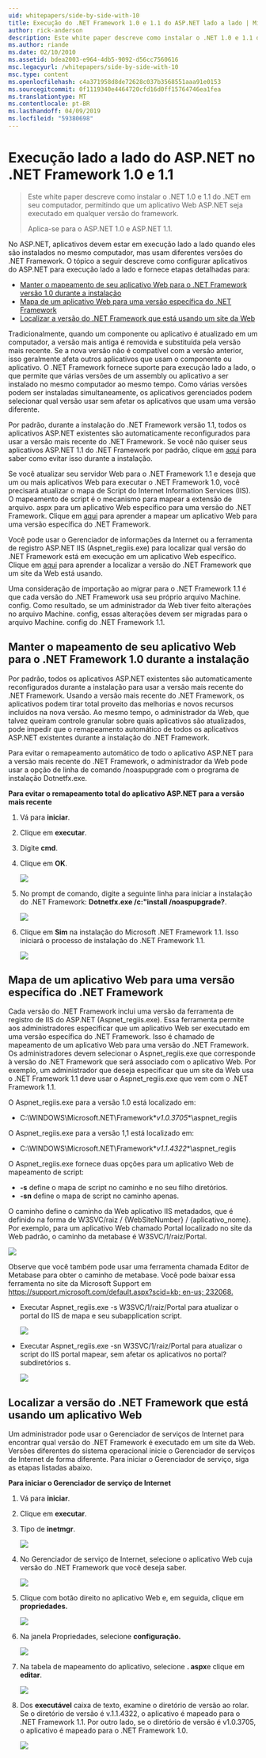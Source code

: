 ```yaml
---
uid: whitepapers/side-by-side-with-10
title: Execução do .NET Framework 1.0 e 1.1 do ASP.NET lado a lado | Microsoft Docs
author: rick-anderson
description: Este white paper descreve como instalar o .NET 1.0 e 1.1 do .NET em seu computador, permitindo que um aplicativo Web ASP.NET ser executado em qualquer versão do enquadrar...
ms.author: riande
ms.date: 02/10/2010
ms.assetid: bdea2003-e964-4db5-9092-d56cc7560616
msc.legacyurl: /whitepapers/side-by-side-with-10
msc.type: content
ms.openlocfilehash: c4a371958d8de72628c037b3568551aaa91e0153
ms.sourcegitcommit: 0f1119340e4464720cfd16d0ff15764746ea1fea
ms.translationtype: MT
ms.contentlocale: pt-BR
ms.lasthandoff: 04/09/2019
ms.locfileid: "59380698"
---
```

# <a name="aspnet-side-by-side-execution-of-net-framework-10-and-11"></a>Execução lado a lado do ASP.NET no .NET Framework 1.0 e 1.1

> Este white paper descreve como instalar o .NET 1.0 e 1.1 do .NET em seu computador, permitindo que um aplicativo Web ASP.NET seja executado em qualquer versão do framework.
> 
> Aplica-se para o ASP.NET 1.0 e ASP.NET 1.1.


No ASP.NET, aplicativos devem estar em execução lado a lado quando eles são instalados no mesmo computador, mas usam diferentes versões do .NET Framework. O tópico a seguir descreve como configurar aplicativos do ASP.NET para execução lado a lado e fornece etapas detalhadas para:

- [Manter o mapeamento de seu aplicativo Web para o .NET Framework versão 1.0 durante a instalação](#1)
- [Mapa de um aplicativo Web para uma versão específica do .NET Framework](#2)
- [Localizar a versão do .NET Framework que está usando um site da Web](#3)

Tradicionalmente, quando um componente ou aplicativo é atualizado em um computador, a versão mais antiga é removida e substituída pela versão mais recente. Se a nova versão não é compatível com a versão anterior, isso geralmente afeta outros aplicativos que usam o componente ou aplicativo. O .NET Framework fornece suporte para execução lado a lado, o que permite que várias versões de um assembly ou aplicativo a ser instalado no mesmo computador ao mesmo tempo. Como várias versões podem ser instaladas simultaneamente, os aplicativos gerenciados podem selecionar qual versão usar sem afetar os aplicativos que usam uma versão diferente.

Por padrão, durante a instalação do .NET Framework versão 1.1, todos os aplicativos ASP.NET existentes são automaticamente reconfigurados para usar a versão mais recente do .NET Framework. Se você não quiser seus aplicativos ASP.NET 1.1 do .NET Framework por padrão, clique em [aqui](#1) para saber como evitar isso durante a instalação.

Se você atualizar seu servidor Web para o .NET Framework 1.1 e deseja que um ou mais aplicativos Web para executar o .NET Framework 1.0, você precisará atualizar o mapa de Script do Internet Information Services (IIS). O mapeamento de script é o mecanismo para mapear a extensão de arquivo. aspx para um aplicativo Web específico para uma versão do .NET Framework. Clique em [aqui](#2) para aprender a mapear um aplicativo Web para uma versão específica do .NET Framework.

Você pode usar o Gerenciador de informações da Internet ou a ferramenta de registro ASP.NET IIS (Aspnet\_regiis.exe) para localizar qual versão do .NET Framework está em execução em um aplicativo Web específico. Clique em [aqui](#3) para aprender a localizar a versão do .NET Framework que um site da Web está usando.

Uma consideração de importação ao migrar para o .NET Framework 1.1 é que cada versão do .NET Framework usa seu próprio arquivo Machine. config. Como resultado, se um administrador da Web tiver feito alterações no arquivo Machine. config, essas alterações devem ser migradas para o arquivo Machine. config do .NET Framework 1.1.

<a id="1"></a>

## <a name="maintaining-your-web-applications-mapping-to-net-framework-10-during-installation"></a>Manter o mapeamento de seu aplicativo Web para o .NET Framework 1.0 durante a instalação

Por padrão, todos os aplicativos ASP.NET existentes são automaticamente reconfigurados durante a instalação para usar a versão mais recente do .NET Framework. Usando a versão mais recente do .NET Framework, os aplicativos podem tirar total proveito das melhorias e novos recursos incluídos na nova versão. Ao mesmo tempo, o administrador da Web, que talvez queiram controle granular sobre quais aplicativos são atualizados, pode impedir que o remapeamento automático de todos os aplicativos ASP.NET existentes durante a instalação do .NET Framework.

Para evitar o remapeamento automático de todo o aplicativo ASP.NET para a versão mais recente do .NET Framework, o administrador da Web pode usar a opção de linha de comando /noaspupgrade com o programa de instalação Dotnetfx.exe.

**Para evitar o remapeamento total do aplicativo ASP.NET para a versão mais recente**

1. Vá para **iniciar**.
2. Clique em **executar**.
3. Digite **cmd**.
4. Clique em **OK**.  
  
    ![](side-by-side-with-10/_static/image1.gif)
5. No prompt de comando, digite a seguinte linha para iniciar a instalação do .NET Framework: **Dotnetfx.exe /c:"install /noaspupgrade?**.  
  
    ![](side-by-side-with-10/_static/image2.gif)
6. Clique em **Sim** na instalação do Microsoft .NET Framework 1.1. Isso iniciará o processo de instalação do .NET Framework 1.1.  
  
    ![](side-by-side-with-10/_static/image3.gif)

<a id="2"></a>

## <a name="map-a-web-application-to-a-specific-version-of-the-net-framework"></a>Mapa de um aplicativo Web para uma versão específica do .NET Framework

Cada versão do .NET Framework inclui uma versão da ferramenta de registro de IIS do ASP.NET (Aspnet\_regiis.exe). Essa ferramenta permite aos administradores especificar que um aplicativo Web ser executado em uma versão específica do .NET Framework. Isso é chamado de mapeamento de um aplicativo Web para uma versão do .NET Framework. Os administradores devem selecionar o Aspnet\_regiis.exe que corresponde à versão do .NET Framework que será associado com o aplicativo Web. Por exemplo, um administrador que deseja especificar que um site da Web usa o .NET Framework 1.1 deve usar o Aspnet\_regiis.exe que vem com o .NET Framework 1.1.

O Aspnet\_regiis.exe para a versão 1.0 está localizado em:

- C:\WINDOWS\Microsoft.NET\Framework\**v1.0.3705**\aspnet\_regiis

O Aspnet\_regiis.exe para a versão 1,1 está localizado em:

- C:\WINDOWS\Microsoft.NET\Framework\**v1.1.4322**\aspnet\_regiis

O Aspnet\_regiis.exe fornece duas opções para um aplicativo Web de mapeamento de script:

- **-s** define o mapa de script no caminho e no seu filho diretórios.
- **-sn** define o mapa de script no caminho apenas.

O caminho define o caminho da Web aplicativo IIS metadados, que é definido na forma de W3SVC/raiz / {WebSiteNumber} / {aplicativo\_nome}. Por exemplo, para um aplicativo Web chamado Portal localizado no site da Web padrão, o caminho da metabase é W3SVC/1/raiz/Portal.

![](side-by-side-with-10/_static/image4.gif)

Observe que você também pode usar uma ferramenta chamada Editor de Metabase para obter o caminho de metabase. Você pode baixar essa ferramenta no site da Microsoft Support em [ https://support.microsoft.com/default.aspx?scid=kb; en-us; 232068.](https://support.microsoft.com/default.aspx?scid=kb;en-us;232068)

- Executar Aspnet\_regiis.exe -s W3SVC/1/raiz/Portal para atualizar o portal do IIS de mapa e seu subapplication script.  
  
    ![](side-by-side-with-10/_static/image5.gif)

- Executar Aspnet\_regiis.exe -sn W3SVC/1/raiz/Portal para atualizar o script do IIS portal mapear, sem afetar os aplicativos no portal? subdiretórios s.  
  
    ![](side-by-side-with-10/_static/image6.gif)

<a id="3"></a>

## <a name="find-the-net-framework-version-that-a-web-application-is-using"></a>Localizar a versão do .NET Framework que está usando um aplicativo Web

Um administrador pode usar o Gerenciador de serviços de Internet para encontrar qual versão do .NET Framework é executado em um site da Web. Versões diferentes do sistema operacional inicie o Gerenciador de serviços de Internet de forma diferente. Para iniciar o Gerenciador de serviço, siga as etapas listadas abaixo.

**Para iniciar o Gerenciador de serviço de Internet**

1. Vá para **iniciar**.
2. Clique em **executar**.
3. Tipo de **inetmgr**.  
  
    ![](side-by-side-with-10/_static/image7.gif)
4. No Gerenciador de serviço de Internet, selecione o aplicativo Web cuja versão do .NET Framework que você deseja saber.  
  
    ![](side-by-side-with-10/_static/image8.gif)
5. Clique com botão direito no aplicativo Web e, em seguida, clique em **propriedades.**  
  
    ![](side-by-side-with-10/_static/image9.gif)
6. Na janela Propriedades, selecione **configuração.**  
  
    ![](side-by-side-with-10/_static/image10.gif)
7. Na tabela de mapeamento do aplicativo, selecione **. aspx**e clique em **editar**.  
  
    ![](side-by-side-with-10/_static/image11.gif)
8. Dos **executável** caixa de texto, examine o diretório de versão ao rolar. Se o diretório de versão é v.1.1.4322, o aplicativo é mapeado para o .NET Framework 1.1. Por outro lado, se o diretório de versão é v1.0.3705, o aplicativo é mapeado para o .NET Framework 1.0.  
  
    ![](side-by-side-with-10/_static/image12.gif)
